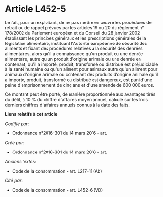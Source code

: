 # Article L452-5

Le fait, pour un exploitant, de ne pas mettre en œuvre les procédures de retrait ou de rappel prévues par les articles 19 ou
20 du règlement n° 178/2002 du Parlement européen et du Conseil du 28 janvier 2002 établissant les principes généraux et les
prescriptions générales de la législation alimentaire, instituant l'Autorité européenne de sécurité des aliments et fixant
des procédures relatives à la sécurité des denrées alimentaires, alors qu'il a connaissance qu'un produit ou une denrée
alimentaire, autre qu'un produit d'origine animale ou une denrée en contenant, qu'il a importé, produit, transformé ou
distribué est préjudiciable à la santé humaine ou qu'un aliment pour animaux autre qu'un aliment pour animaux d'origine
animale ou contenant des produits d'origine animale qu'il a importé, produit, transformé ou distribué est dangereux, est puni
d'une peine d'emprisonnement de cinq ans et d'une amende de 600 000 euros.

Ce montant peut être porté, de manière proportionnée aux avantages tirés du délit, à 10 % du chiffre d'affaires moyen annuel,
calculé sur les trois derniers chiffres d'affaires annuels connus à la date des faits.

**Liens relatifs à cet article**

_Codifié par_:

  - Ordonnance n°2016-301 du 14 mars 2016 - art.

_Créé par_:

  - Ordonnance n°2016-301 du 14 mars 2016 - art.

_Anciens textes_:

  - Code de la consommation - art. L217-11 (Ab)

_Cité par_:

  - Code de la consommation - art. L452-6 (VD)
